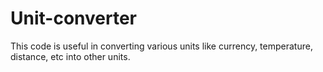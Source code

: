 # Unit-converter
This code is useful in converting various units like currency, temperature, distance, etc into other units.
